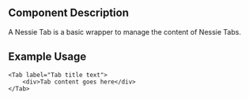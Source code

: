 ## Component Description

A Nessie Tab is a basic wrapper to manage the content of Nessie Tabs.

## Example Usage

    <Tab label="Tab title text">
        <div>Tab content goes here</div>
    </Tab>
